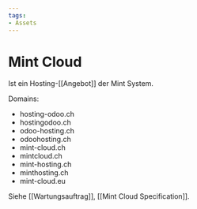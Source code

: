 ```yaml
---
tags:
- Assets
---
```

# Mint Cloud

Ist ein Hosting-[[Angebot]] der Mint System.

Domains:

- hosting-odoo.ch
- hostingodoo.ch
- odoo-hosting.ch
- odoohosting.ch
- mint-cloud.ch
- mintcloud.ch
- mint-hosting.ch
- minthosting.ch
- mint-cloud.eu

Siehe [[Wartungsauftrag]], [[Mint Cloud Specification]].